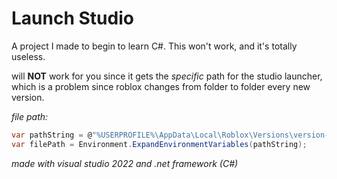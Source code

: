 # Launch Studio

A project I made to begin to learn C#. This won't work, and it's totally useless.

will **NOT** work for you since it gets the *specific* path for the studio launcher, which is a problem since roblox changes from folder to folder every new version.

*file path:*
```cs
var pathString = @"%USERPROFILE%\AppData\Local\Roblox\Versions\version-d6943a5e6de04dfb\RobloxStudioLauncherBeta.exe";
var filePath = Environment.ExpandEnvironmentVariables(pathString);
```


*made with visual studio 2022 and .net framework (C#)*
